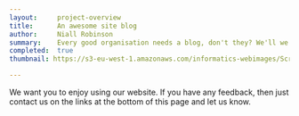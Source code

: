 ```yaml
---
layout:     project-overview
title:      An awesome site blog
author:     Niall Robinson
summary:    Every good organisation needs a blog, don't they? We'll we thought we'd better set about making one!
completed:  true
thumbnail: https://s3-eu-west-1.amazonaws.com/informatics-webimages/Screen+Shot+2015-05-11+at+14.58.21.png

---
```


We want you to enjoy using our website. If you have any feedback, then just contact us on the links at the bottom of this page and let us know.
